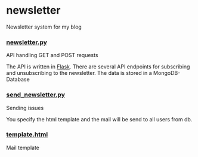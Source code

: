 # newsletter
Newsletter system for my blog

### [newsletter.py](https://github.com/Lanseuo/newsletter/blob/master/newsletter.py)

API handling GET and POST requests

The API is written in [Flask](http://flask.pocoo.org/). There are several API endpoints for subscribing and unsubscribing to the newsletter. The data is stored in a MongoDB-Database

### [send_newsletter.py](https://github.com/Lanseuo/newsletter/blob/master/send_newsletter.py)

Sending issues

You specify the html template and the mail will be send to all users from db.

### [template.html](https://github.com/Lanseuo/newsletter/blob/master/template.html)

Mail template
